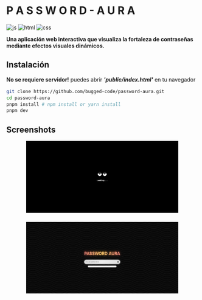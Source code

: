# P A S S W O R D - A U R A

![js](https://img.shields.io/badge/JavaScript-ES6+-F7DF1E?logo=javascript&logoColor=white)
![html](https://img.shields.io/badge/HTML5-E34F26?logo=html5&logoColor=white)
![css](https://img.shields.io/badge/CSS3-1572B6?logo=css&logoColor=white)

**Una aplicación web interactiva que visualiza la fortaleza de contraseñas mediante efectos visuales dinámicos.**

## Instalación

**No se requiere servidor!** puedes abrir _**'public/index.html'**_ en tu navegador

```bash
git clone https://github.com/bugged-code/password-aura.git
cd password-aura
pnpm install # npm install or yarn install
pnpm dev
```

## Screenshots

<div style="display:flex;flex-wrap:wrap;justify-content:center;gap:24px">
  <img style="diplay:block;object-fit:cover;width:auto;width:45%;min-width:400px" src="./screenshots/screenshot-0.png" alt="screen-0" />
  <img style="diplay:block;object-fit:cover;width:auto;width:45%;min-width:400px" src="./screenshots/screenshot-1.png" alt="screen-1" />
</div>
